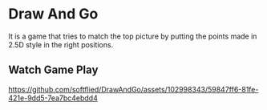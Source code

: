 # Draw And Go
It is a game that tries to match the top picture by putting the points made in 2.5D style in the right positions.
## Watch Game Play




https://github.com/softflied/DrawAndGo/assets/102998343/59847ff6-81fe-421e-9dd5-7ea7bc4ebdd4

